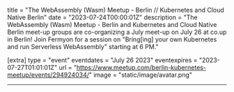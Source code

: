title = "The WebAssembly (Wasm) Meetup - Berlin // Kubernetes and Cloud Native Berlin"
date = "2023-07-24T00:00:01Z"
description = "The WebAssembly (Wasm) Meetup - Berlin and Kubernetes and Cloud Native Berlin meet-up groups are co-organizing a July meet-up on July 26 at co.up in Berlin! Join Fermyon for a session on \"Bring[ing] your own Kubernetes and run Serverless WebAssembly\" starting at 6 PM."

[extra]
type = "event"
eventdates = "July 26 2023"
eventexpires = "2023-07-27T01:01:01Z"
url = "https://www.meetup.com/berlin-kubernetes-meetup/events/294924034/"
image = "static/image/avatar.png"

---

